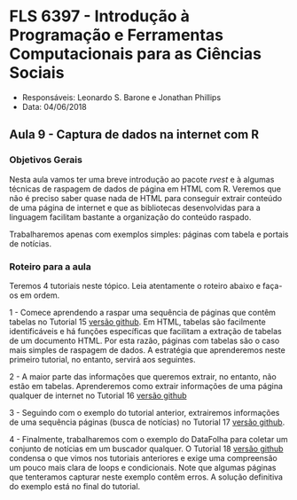 #  FLS 6397 - Introdução à Programação e Ferramentas Computacionais para as Ciências Sociais

- Responsáveis: Leonardo S. Barone e Jonathan Phillips
- Data: 04/06/2018

## Aula 9 - Captura de dados na internet com R

### Objetivos Gerais

Nesta aula vamos ter uma breve introdução ao pacote _rvest_ e à algumas técnicas de raspagem de dados de página em HTML com R. Veremos que não é preciso saber quase nada de HTML para conseguir extrair conteúdo de uma página de internet e que as bibliotecas desenvolvidas para a linguagem facilitam bastante a organização do conteúdo raspado.

Trabalharemos apenas com exemplos simples: páginas com tabela e portais de notícias.

### Roteiro para a aula

Teremos 4 tutoriais neste tópico. Leia atentamente o roteiro abaixo e faça-os em ordem.

1 - Comece aprendendo a raspar uma sequência de páginas que contêm tabelas no Tutorial 15 [versão github](https://github.com/leobarone/FLS6397_2018/blob/master/tutorials/tutorial15.Rmd). Em HTML, tabelas são facilmente identificáveis e há funções específicas que facilitam a extração de tabelas de um documento HTML. Por esta razão, páginas com tabelas são o caso mais simples de raspagem de dados. A estratégia que aprenderemos neste primeiro tutorial, no entanto, servirá aos seguintes.

2 - A maior parte das informações que queremos extrair, no entanto, não estão em tabelas. Aprenderemos como extrair informações de uma página qualquer de internet no Tutorial 16 [versão github](https://github.com/leobarone/FLS6397_2018/blob/master/tutorials/tutorial16.Rmd)

3 - Seguindo com o exemplo do tutorial anterior, extrairemos informações de uma sequência páginas (busca de notícias) no Tutorial 17 [versão github](https://github.com/leobarone/FLS6397_2018/blob/master/tutorials/tutorial17.Rmd).

4 - Finalmente, trabalharemos com o exemplo do DataFolha para coletar um conjunto de notícias em um buscador qualquer. O Tutorial 18 [versão github](https://github.com/leobarone/FLS6397_2018/blob/master/tutorials/tutorial18.Rmd) condensa o que vimos nos tutoriais anteriores e exige uma compreensão um pouco mais clara de loops e condicionais. Note que algumas páginas que tenteramos capturar neste exemplo contêm erros. A solução definitiva do exemplo está no final do tutorial.
